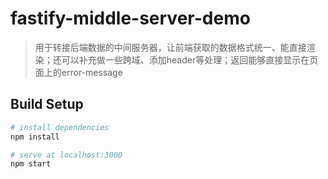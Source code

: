# fastify-middle-server-demo

> 用于转接后端数据的中间服务器，让前端获取的数据格式统一、能直接渲染；还可以补充做一些跨域、添加header等处理；返回能够直接显示在页面上的error-message

## Build Setup

``` bash
# install dependencies
npm install

# serve at localhost:3000
npm start